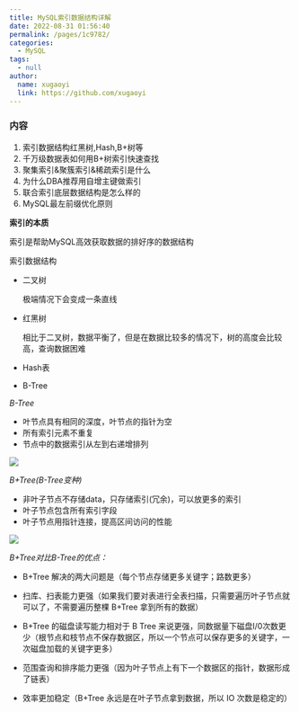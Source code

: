 ```yaml
---
title: MySQL索引数据结构详解
date: 2022-08-31 01:56:40
permalink: /pages/1c9782/
categories: 
  - MySQL
tags: 
  - null
author: 
  name: xugaoyi
  link: https://github.com/xugaoyi
---
```

### 内容

1. 索引数据结构红黑树,Hash,B+树等
2. 千万级数据表如何用B+树索引快速查找
3. 聚集索引&聚簇索引&稀疏索引是什么
4. 为什么DBA推荐用自增主键做索引
5. 联合索引底层数据结构是怎么样的
6. MySQL最左前缀优化原则

**索引的本质**

索引是帮助MySQL高效获取数据的排好序的数据结构

索引数据结构

- 二叉树

  极端情况下会变成一条直线

- 红黑树

  相比于二叉树，数据平衡了，但是在数据比较多的情况下，树的高度会比较高，查询数据困难

- Hash表

- B-Tree

*B-Tree*

- 叶节点具有相同的深度，叶节点的指针为空
- 所有索引元素不重复
- 节点中的数据索引从左到右递增排列

![](https://img.jssjqd.cn/20221025015342.png)

*B+Tree(B-Tree变种)*

- 非叶子节点不存储data，只存储索引(冗余)，可以放更多的索引
- 叶子节点包含所有索引字段
- 叶子节点用指针连接，提高区间访问的性能

![](https://img.jssjqd.cn/20221025015420.png)

*B+Tree对比B-Tree的优点：*

- B+Tree 解决的两大问题是（每个节点存储更多关键字；路数更多）

- 扫库、扫表能力更强（如果我们要对表进行全表扫描，只需要遍历叶子节点就可以了，不需要遍历整棵 B+Tree 拿到所有的数据）

- B+Tree 的磁盘读写能力相对于 B Tree 来说更强，同数据量下磁盘I/0次数更少（根节点和枝节点不保存数据区，所以一个节点可以保存更多的关键字，一次磁盘加载的关键字更多）
- 范围查询和排序能力更强（因为叶子节点上有下一个数据区的指针，数据形成了链表）

- 效率更加稳定（B+Tree 永远是在叶子节点拿到数据，所以 IO 次数是稳定的）
  
